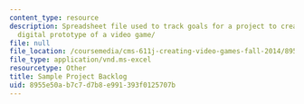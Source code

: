 ```yaml
---
content_type: resource
description: Spreadsheet file used to track goals for a project to create a playable
  digital prototype of a video game/
file: null
file_location: /coursemedia/cms-611j-creating-video-games-fall-2014/8955e50ab7c7d7b8e991393f0125707b_MITCMS_611JF14_SamplBacklg.xls
file_type: application/vnd.ms-excel
resourcetype: Other
title: Sample Project Backlog
uid: 8955e50a-b7c7-d7b8-e991-393f0125707b
---
```

